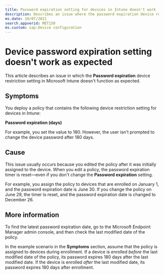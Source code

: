 ```yaml
---
title: Password expiration setting for devices in Intune doesn't work
description: Describes an issue where the password expiration device restriction setting doesn't function as expected on devices that are enrolled in Microsoft Intune.
ms.date: 10/07/2021
search.appverid: MET150
ms.custom: sap:Device configuration
---
```

# Device password expiration setting doesn't work as expected

This article describes an issue in which the **Password expiration** device restriction setting in Microsoft Intune doesn't function as expected.

## Symptoms

You deploy a policy that contains the following device restriction setting for devices in Intune:

**Password expiration (days)**

For example, you set the value to 180. However, the user isn't prompted to change the device password after 180 days.

## Cause

This issue usually occurs because you edited the policy after it was initially assigned to the device. When you edit a policy, the password expiration timer is reset&mdash;even if you don't change the **Password expiration** setting.

For example, you assign the policy to devices that are enrolled on January 1, and the password expiration date is June 30. If you change the policy on June 29, the timer is reset, and the password expiration date is changed to December 26.

## More information

To find the latest password expiration date, go to the Microsoft Endpoint Manager admin console, and then check the last modified date of the policy.

In the example scenario in the **Symptoms** section, assume that the policy is assigned to devices during enrollment. If a device is enrolled *before* the last modified date of the policy, its password expires 180 days after the last modified date. If the device is enrolled *after* the last modified date, its password expires 180 days after enrollment.
